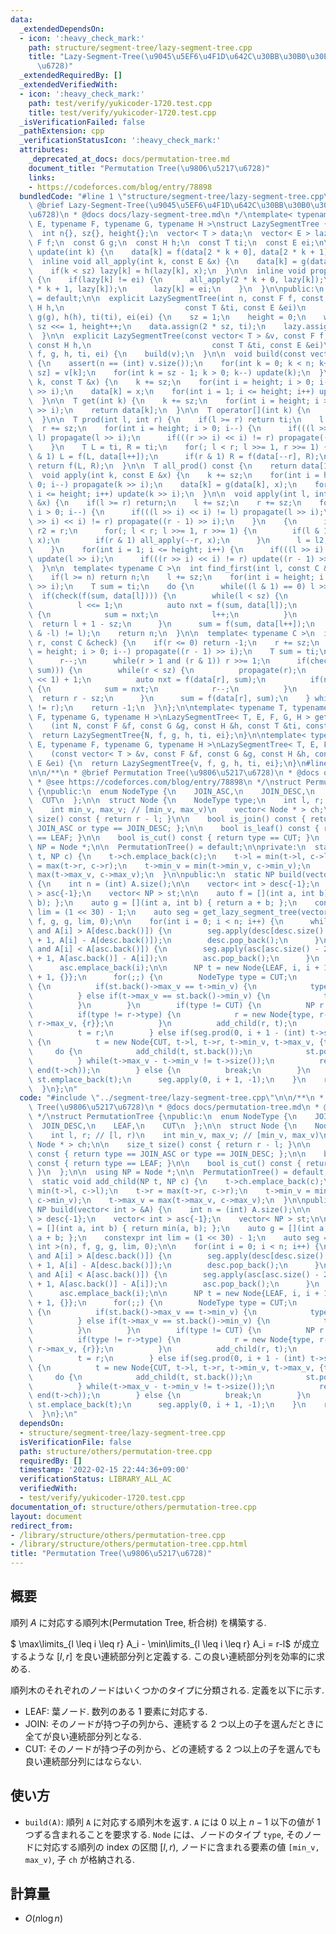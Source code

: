 ```yaml
---
data:
  _extendedDependsOn:
  - icon: ':heavy_check_mark:'
    path: structure/segment-tree/lazy-segment-tree.cpp
    title: "Lazy-Segment-Tree(\u9045\u5EF6\u4F1D\u642C\u30BB\u30B0\u30E1\u30F3\u30C8\
      \u6728)"
  _extendedRequiredBy: []
  _extendedVerifiedWith:
  - icon: ':heavy_check_mark:'
    path: test/verify/yukicoder-1720.test.cpp
    title: test/verify/yukicoder-1720.test.cpp
  _isVerificationFailed: false
  _pathExtension: cpp
  _verificationStatusIcon: ':heavy_check_mark:'
  attributes:
    _deprecated_at_docs: docs/permutation-tree.md
    document_title: "Permutation Tree(\u9806\u5217\u6728)"
    links:
    - https://codeforces.com/blog/entry/78898
  bundledCode: "#line 1 \"structure/segment-tree/lazy-segment-tree.cpp\"\n/**\n *\
    \ @brief Lazy-Segment-Tree(\u9045\u5EF6\u4F1D\u642C\u30BB\u30B0\u30E1\u30F3\u30C8\
    \u6728)\n * @docs docs/lazy-segment-tree.md\n */\ntemplate< typename T, typename\
    \ E, typename F, typename G, typename H >\nstruct LazySegmentTree {\nprivate:\n\
    \  int n{}, sz{}, height{};\n  vector< T > data;\n  vector< E > lazy;\n  const\
    \ F f;\n  const G g;\n  const H h;\n  const T ti;\n  const E ei;\n\n  inline void\
    \ update(int k) {\n    data[k] = f(data[2 * k + 0], data[2 * k + 1]);\n  }\n\n\
    \  inline void all_apply(int k, const E &x) {\n    data[k] = g(data[k], x);\n\
    \    if(k < sz) lazy[k] = h(lazy[k], x);\n  }\n\n  inline void propagate(int k)\
    \ {\n    if(lazy[k] != ei) {\n      all_apply(2 * k + 0, lazy[k]);\n      all_apply(2\
    \ * k + 1, lazy[k]);\n      lazy[k] = ei;\n    }\n  }\n\npublic:\n  LazySegmentTree()\
    \ = default;\n\n  explicit LazySegmentTree(int n, const F f, const G g, const\
    \ H h,\n                           const T &ti, const E &ei)\n      : n(n), f(f),\
    \ g(g), h(h), ti(ti), ei(ei) {\n    sz = 1;\n    height = 0;\n    while(sz < n)\
    \ sz <<= 1, height++;\n    data.assign(2 * sz, ti);\n    lazy.assign(2 * sz, ei);\n\
    \  }\n\n  explicit LazySegmentTree(const vector< T > &v, const F f, const G g,\
    \ const H h,\n                           const T &ti, const E &ei)\n      : LazySegmentTree(v.size(),\
    \ f, g, h, ti, ei) {\n    build(v);\n  }\n\n  void build(const vector< T > &v)\
    \ {\n    assert(n == (int) v.size());\n    for(int k = 0; k < n; k++) data[k +\
    \ sz] = v[k];\n    for(int k = sz - 1; k > 0; k--) update(k);\n  }\n\n  void set(int\
    \ k, const T &x) {\n    k += sz;\n    for(int i = height; i > 0; i--) propagate(k\
    \ >> i);\n    data[k] = x;\n    for(int i = 1; i <= height; i++) update(k >> i);\n\
    \  }\n\n  T get(int k) {\n    k += sz;\n    for(int i = height; i > 0; i--) propagate(k\
    \ >> i);\n    return data[k];\n  }\n\n  T operator[](int k) {\n    return get(k);\n\
    \  }\n\n  T prod(int l, int r) {\n    if(l >= r) return ti;\n    l += sz;\n  \
    \  r += sz;\n    for(int i = height; i > 0; i--) {\n      if(((l >> i) << i) !=\
    \ l) propagate(l >> i);\n      if(((r >> i) << i) != r) propagate((r - 1) >> i);\n\
    \    }\n    T L = ti, R = ti;\n    for(; l < r; l >>= 1, r >>= 1) {\n      if(l\
    \ & 1) L = f(L, data[l++]);\n      if(r & 1) R = f(data[--r], R);\n    }\n   \
    \ return f(L, R);\n  }\n\n  T all_prod() const {\n    return data[1];\n  }\n\n\
    \  void apply(int k, const E &x) {\n    k += sz;\n    for(int i = height; i >\
    \ 0; i--) propagate(k >> i);\n    data[k] = g(data[k], x);\n    for(int i = 1;\
    \ i <= height; i++) update(k >> i);\n  }\n\n  void apply(int l, int r, const E\
    \ &x) {\n    if(l >= r) return;\n    l += sz;\n    r += sz;\n    for(int i = height;\
    \ i > 0; i--) {\n      if(((l >> i) << i) != l) propagate(l >> i);\n      if(((r\
    \ >> i) << i) != r) propagate((r - 1) >> i);\n    }\n    {\n      int l2 = l,\
    \ r2 = r;\n      for(; l < r; l >>= 1, r >>= 1) {\n        if(l & 1) all_apply(l++,\
    \ x);\n        if(r & 1) all_apply(--r, x);\n      }\n      l = l2, r = r2;\n\
    \    }\n    for(int i = 1; i <= height; i++) {\n      if(((l >> i) << i) != l)\
    \ update(l >> i);\n      if(((r >> i) << i) != r) update((r - 1) >> i);\n    }\n\
    \  }\n\n  template< typename C >\n  int find_first(int l, const C &check) {\n\
    \    if(l >= n) return n;\n    l += sz;\n    for(int i = height; i > 0; i--) propagate(l\
    \ >> i);\n    T sum = ti;\n    do {\n      while((l & 1) == 0) l >>= 1;\n    \
    \  if(check(f(sum, data[l]))) {\n        while(l < sz) {\n          propagate(l);\n\
    \          l <<= 1;\n          auto nxt = f(sum, data[l]);\n          if(not check(nxt))\
    \ {\n            sum = nxt;\n            l++;\n          }\n        }\n      \
    \  return l + 1 - sz;\n      }\n      sum = f(sum, data[l++]);\n    } while((l\
    \ & -l) != l);\n    return n;\n  }\n\n  template< typename C >\n  int find_last(int\
    \ r, const C &check) {\n    if(r <= 0) return -1;\n    r += sz;\n    for(int i\
    \ = height; i > 0; i--) propagate((r - 1) >> i);\n    T sum = ti;\n    do {\n\
    \      r--;\n      while(r > 1 and (r & 1)) r >>= 1;\n      if(check(f(data[r],\
    \ sum))) {\n        while(r < sz) {\n          propagate(r);\n          r = (r\
    \ << 1) + 1;\n          auto nxt = f(data[r], sum);\n          if(not check(nxt))\
    \ {\n            sum = nxt;\n            r--;\n          }\n        }\n      \
    \  return r - sz;\n      }\n      sum = f(data[r], sum);\n    } while((r & -r)\
    \ != r);\n    return -1;\n  }\n};\n\ntemplate< typename T, typename E, typename\
    \ F, typename G, typename H >\nLazySegmentTree< T, E, F, G, H > get_lazy_segment_tree\n\
    \    (int N, const F &f, const G &g, const H &h, const T &ti, const E &ei) {\n\
    \  return LazySegmentTree{N, f, g, h, ti, ei};\n}\n\ntemplate< typename T, typename\
    \ E, typename F, typename G, typename H >\nLazySegmentTree< T, E, F, G, H > get_lazy_segment_tree\n\
    \    (const vector< T > &v, const F &f, const G &g, const H &h, const T &ti, const\
    \ E &ei) {\n  return LazySegmentTree{v, f, g, h, ti, ei};\n}\n#line 2 \"structure/others/permutation-tree.cpp\"\
    \n\n/**\n * @brief Permutation Tree(\u9806\u5217\u6728)\n * @docs docs/permutation-tree.md\n\
    \ * @see https://codeforces.com/blog/entry/78898\n */\nstruct PermutationTree\
    \ {\npublic:\n  enum NodeType {\n    JOIN_ASC,\n    JOIN_DESC,\n    LEAF,\n  \
    \  CUT\n  };\n\n  struct Node {\n    NodeType type;\n    int l, r; // [l, r)\n\
    \    int min_v, max_v; // [min_v, max_v)\n    vector< Node * > ch;\n\n    size_t\
    \ size() const { return r - l; }\n\n    bool is_join() const { return type ==\
    \ JOIN_ASC or type == JOIN_DESC; };\n\n    bool is_leaf() const { return type\
    \ == LEAF; }\n\n    bool is_cut() const { return type == CUT; }\n  };\n\n  using\
    \ NP = Node *;\n\n  PermutationTree() = default;\n\nprivate:\n  static void add_child(NP\
    \ t, NP c) {\n    t->ch.emplace_back(c);\n    t->l = min(t->l, c->l);\n    t->r\
    \ = max(t->r, c->r);\n    t->min_v = min(t->min_v, c->min_v);\n    t->max_v =\
    \ max(t->max_v, c->max_v);\n  }\n\npublic:\n  static NP build(vector< int > &A)\
    \ {\n    int n = (int) A.size();\n\n    vector< int > desc{-1};\n    vector< int\
    \ > asc{-1};\n    vector< NP > st;\n\n    auto f = [](int a, int b) { return min(a,\
    \ b); };\n    auto g = [](int a, int b) { return a + b; };\n    constexpr int\
    \ lim = (1 << 30) - 1;\n    auto seg = get_lazy_segment_tree(vector< int >(n),\
    \ f, g, g, lim, 0);\n\n    for(int i = 0; i < n; i++) {\n      while(~desc.back()\
    \ and A[i] > A[desc.back()]) {\n        seg.apply(desc[desc.size() - 2] + 1, desc.back()\
    \ + 1, A[i] - A[desc.back()]);\n        desc.pop_back();\n      }\n      while(~asc.back()\
    \ and A[i] < A[asc.back()]) {\n        seg.apply(asc[asc.size() - 2] + 1, asc.back()\
    \ + 1, A[asc.back()] - A[i]);\n        asc.pop_back();\n      }\n      desc.emplace_back(i);\n\
    \      asc.emplace_back(i);\n\n      NP t = new Node{LEAF, i, i + 1, A[i], A[i]\
    \ + 1, {}};\n      for(;;) {\n        NodeType type = CUT;\n        if(not st.empty())\
    \ {\n          if(st.back()->max_v == t->min_v) {\n            type = JOIN_ASC;\n\
    \          } else if(t->max_v == st.back()->min_v) {\n            type = JOIN_DESC;\n\
    \          }\n        }\n        if(type != CUT) {\n          NP r = st.back();\n\
    \          if(type != r->type) {\n            r = new Node{type, r->l, r->r, r->min_v,\
    \ r->max_v, {r}};\n          }\n          add_child(r, t);\n          st.pop_back();\n\
    \          t = r;\n        } else if(seg.prod(0, i + 1 - (int) t->size()) == 0)\
    \ {\n          t = new Node{CUT, t->l, t->r, t->min_v, t->max_v, {t}};\n     \
    \     do {\n            add_child(t, st.back());\n            st.pop_back();\n\
    \          } while(t->max_v - t->min_v != t->size());\n          reverse(begin(t->ch),\
    \ end(t->ch));\n        } else {\n          break;\n        }\n      }\n     \
    \ st.emplace_back(t);\n      seg.apply(0, i + 1, -1);\n    }\n    return st[0];\n\
    \  }\n};\n"
  code: "#include \"../segment-tree/lazy-segment-tree.cpp\"\n\n/**\n * @brief Permutation\
    \ Tree(\u9806\u5217\u6728)\n * @docs docs/permutation-tree.md\n * @see https://codeforces.com/blog/entry/78898\n\
    \ */\nstruct PermutationTree {\npublic:\n  enum NodeType {\n    JOIN_ASC,\n  \
    \  JOIN_DESC,\n    LEAF,\n    CUT\n  };\n\n  struct Node {\n    NodeType type;\n\
    \    int l, r; // [l, r)\n    int min_v, max_v; // [min_v, max_v)\n    vector<\
    \ Node * > ch;\n\n    size_t size() const { return r - l; }\n\n    bool is_join()\
    \ const { return type == JOIN_ASC or type == JOIN_DESC; };\n\n    bool is_leaf()\
    \ const { return type == LEAF; }\n\n    bool is_cut() const { return type == CUT;\
    \ }\n  };\n\n  using NP = Node *;\n\n  PermutationTree() = default;\n\nprivate:\n\
    \  static void add_child(NP t, NP c) {\n    t->ch.emplace_back(c);\n    t->l =\
    \ min(t->l, c->l);\n    t->r = max(t->r, c->r);\n    t->min_v = min(t->min_v,\
    \ c->min_v);\n    t->max_v = max(t->max_v, c->max_v);\n  }\n\npublic:\n  static\
    \ NP build(vector< int > &A) {\n    int n = (int) A.size();\n\n    vector< int\
    \ > desc{-1};\n    vector< int > asc{-1};\n    vector< NP > st;\n\n    auto f\
    \ = [](int a, int b) { return min(a, b); };\n    auto g = [](int a, int b) { return\
    \ a + b; };\n    constexpr int lim = (1 << 30) - 1;\n    auto seg = get_lazy_segment_tree(vector<\
    \ int >(n), f, g, g, lim, 0);\n\n    for(int i = 0; i < n; i++) {\n      while(~desc.back()\
    \ and A[i] > A[desc.back()]) {\n        seg.apply(desc[desc.size() - 2] + 1, desc.back()\
    \ + 1, A[i] - A[desc.back()]);\n        desc.pop_back();\n      }\n      while(~asc.back()\
    \ and A[i] < A[asc.back()]) {\n        seg.apply(asc[asc.size() - 2] + 1, asc.back()\
    \ + 1, A[asc.back()] - A[i]);\n        asc.pop_back();\n      }\n      desc.emplace_back(i);\n\
    \      asc.emplace_back(i);\n\n      NP t = new Node{LEAF, i, i + 1, A[i], A[i]\
    \ + 1, {}};\n      for(;;) {\n        NodeType type = CUT;\n        if(not st.empty())\
    \ {\n          if(st.back()->max_v == t->min_v) {\n            type = JOIN_ASC;\n\
    \          } else if(t->max_v == st.back()->min_v) {\n            type = JOIN_DESC;\n\
    \          }\n        }\n        if(type != CUT) {\n          NP r = st.back();\n\
    \          if(type != r->type) {\n            r = new Node{type, r->l, r->r, r->min_v,\
    \ r->max_v, {r}};\n          }\n          add_child(r, t);\n          st.pop_back();\n\
    \          t = r;\n        } else if(seg.prod(0, i + 1 - (int) t->size()) == 0)\
    \ {\n          t = new Node{CUT, t->l, t->r, t->min_v, t->max_v, {t}};\n     \
    \     do {\n            add_child(t, st.back());\n            st.pop_back();\n\
    \          } while(t->max_v - t->min_v != t->size());\n          reverse(begin(t->ch),\
    \ end(t->ch));\n        } else {\n          break;\n        }\n      }\n     \
    \ st.emplace_back(t);\n      seg.apply(0, i + 1, -1);\n    }\n    return st[0];\n\
    \  }\n};\n"
  dependsOn:
  - structure/segment-tree/lazy-segment-tree.cpp
  isVerificationFile: false
  path: structure/others/permutation-tree.cpp
  requiredBy: []
  timestamp: '2022-02-15 22:44:36+09:00'
  verificationStatus: LIBRARY_ALL_AC
  verifiedWith:
  - test/verify/yukicoder-1720.test.cpp
documentation_of: structure/others/permutation-tree.cpp
layout: document
redirect_from:
- /library/structure/others/permutation-tree.cpp
- /library/structure/others/permutation-tree.cpp.html
title: "Permutation Tree(\u9806\u5217\u6728)"
---
```

## 概要

順列 $A$ に対応する順列木(Permutation Tree, 析合树) を構築する.

$ \max\limits_{l \leq i \leq r} A_i - \min\limits_{l \leq i \leq r} A_i = r-l$ が成立するような $[l, r]$ を良い連続部分列と定義する. この良い連続部分列を効率的に求める.

順列木のそれぞれのノードはいくつかのタイプに分類される. 定義を以下に示す.

* LEAF: 葉ノード. 数列のある $1$ 要素に対応する.
* JOIN: そのノードが持つ子の列から、連続する $2$ つ以上の子を選んだときに全てが良い連続部分列となる. 
* CUT: そのノードが持つ子の列から、どの連続する $2$ つ以上の子を選んでも良い連続部分列にはならない.

## 使い方

* `build(A)`: 順列 `A` に対応する順列木を返す. `A` には $0$ 以上 $n - 1$ 以下の値が $1$ つずる含まれることを要求する. `Node` には、ノードのタイプ `type`, そのノードに対応する順列の index の区間 $[l, r)$, ノードに含まれる要素の値 `[min_v, max_v)`, 子 `ch` が格納される.

## 計算量

- $O(n \log n)$
